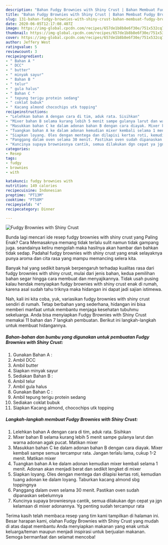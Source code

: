 ```yaml
---
description: "Bahan Fudgy Brownies with Shiny Crust | Bahan Membuat Fudgy Brownies with Shiny Crust Yang Enak dan Simpel"
title: "Bahan Fudgy Brownies with Shiny Crust | Bahan Membuat Fudgy Brownies with Shiny Crust Yang Enak dan Simpel"
slug: 131-bahan-fudgy-brownies-with-shiny-crust-bahan-membuat-fudgy-brownies-with-shiny-crust-yang-enak-dan-simpel
date: 2020-06-05T12:17:08.407Z
image: https://img-global.cpcdn.com/recipes/657de1b8b8e6f30e/751x532cq70/fudgy-brownies-with-shiny-crust-foto-resep-utama.jpg
thumbnail: https://img-global.cpcdn.com/recipes/657de1b8b8e6f30e/751x532cq70/fudgy-brownies-with-shiny-crust-foto-resep-utama.jpg
cover: https://img-global.cpcdn.com/recipes/657de1b8b8e6f30e/751x532cq70/fudgy-brownies-with-shiny-crust-foto-resep-utama.jpg
author: Jeffery West
ratingvalue: 5
reviewcount: 3
recipeingredient:
- " Bahan A "
- " DCC"
- " butter"
- " minyak sayur"
- " Bahan B "
- " telur"
- " gula halus"
- " Bahan C "
- " tepung terigu protein sedang"
- " coklat bubuk"
- " Kacang almond chocochips utk topping"
recipeinstructions:
- "Lelehkan bahan A dengan cara di tim, aduk rata. Sisihkan"
- "Mixer bahan B selama kurang lebih 5 menit sampe gulanya larut dan warna adonan agak pucat. Matikan mixer"
- "Masukkan bahan C ke dalam adonan bahan B dengan cara diayak. Mixer kembali sampe semua tercampur rata. Jangan terlalu lama, cukup 1-2 menit. Matikan mixer"
- "Tuangkan bahan A ke dalam adonan kemudian mixer kembali selama 1 menit. Adonan akan menjadi berat dan sedikit lengket di mixer"
- "Siapkan loyang. Oles dengan mentega dan dilapisi kertas roti, kemudian tuang adonan ke dalam loyang. Taburkan kacang almond sbg toppingnya"
- "Panggang dalam oven selama 30 menit. Pastikan oven sudah dipanaskan sebelumnya"
- "Kuncinya supaya browniesnya cantik, semua dilakukan dgn cepat ya jgn kelamaan di mixer adonannya. Yg penting sudah tercampur rata"
categories:
- Resep
tags:
- fudgy
- brownies
- with

katakunci: fudgy brownies with 
nutrition: 149 calories
recipecuisine: Indonesian
preptime: "PT13M"
cooktime: "PT58M"
recipeyield: "4"
recipecategory: Dinner

---
```



![Fudgy Brownies with Shiny Crust](https://img-global.cpcdn.com/recipes/657de1b8b8e6f30e/751x532cq70/fudgy-brownies-with-shiny-crust-foto-resep-utama.jpg)

Bunda lagi mencari ide resep fudgy brownies with shiny crust yang Paling Enak? Cara Memasaknya memang tidak terlalu sulit namun tidak gampang juga. seandainya keliru mengolah maka hasilnya akan hambar dan bahkan tidak sedap. Padahal fudgy brownies with shiny crust yang enak selayaknya punya aroma dan cita rasa yang mampu memancing selera kita.



Banyak hal yang sedikit banyak berpengaruh terhadap kualitas rasa dari fudgy brownies with shiny crust, mulai dari jenis bahan, kedua pemilihan bahan segar hingga cara membuat dan menyajikannya. Tidak usah pusing kalau hendak menyiapkan fudgy brownies with shiny crust enak di rumah, karena asal sudah tahu triknya maka hidangan ini dapat jadi sajian istimewa.


Nah, kali ini kita coba, yuk, variasikan fudgy brownies with shiny crust sendiri di rumah. Tetap berbahan yang sederhana, hidangan ini bisa memberi manfaat untuk membantu menjaga kesehatan tubuhmu sekeluarga. Anda bisa menyiapkan Fudgy Brownies with Shiny Crust memakai 11 bahan dan 7 langkah pembuatan. Berikut ini langkah-langkah untuk membuat hidangannya.

<!--inarticleads1-->

##### Bahan-bahan dan bumbu yang digunakan untuk pembuatan Fudgy Brownies with Shiny Crust:

1. Gunakan  Bahan A :
1. Ambil  DCC
1. Ambil  butter
1. Siapkan  minyak sayur
1. Sediakan  Bahan B :
1. Ambil  telur
1. Ambil  gula halus
1. Gunakan  Bahan C :
1. Ambil  tepung terigu protein sedang
1. Sediakan  coklat bubuk
1. Siapkan  Kacang almond, chocochips utk topping




<!--inarticleads2-->

##### Langkah-langkah membuat Fudgy Brownies with Shiny Crust:

1. Lelehkan bahan A dengan cara di tim, aduk rata. Sisihkan
1. Mixer bahan B selama kurang lebih 5 menit sampe gulanya larut dan warna adonan agak pucat. Matikan mixer
1. Masukkan bahan C ke dalam adonan bahan B dengan cara diayak. Mixer kembali sampe semua tercampur rata. Jangan terlalu lama, cukup 1-2 menit. Matikan mixer
1. Tuangkan bahan A ke dalam adonan kemudian mixer kembali selama 1 menit. Adonan akan menjadi berat dan sedikit lengket di mixer
1. Siapkan loyang. Oles dengan mentega dan dilapisi kertas roti, kemudian tuang adonan ke dalam loyang. Taburkan kacang almond sbg toppingnya
1. Panggang dalam oven selama 30 menit. Pastikan oven sudah dipanaskan sebelumnya
1. Kuncinya supaya browniesnya cantik, semua dilakukan dgn cepat ya jgn kelamaan di mixer adonannya. Yg penting sudah tercampur rata




Terima kasih telah membaca resep yang tim kami tampilkan di halaman ini. Besar harapan kami, olahan Fudgy Brownies with Shiny Crust yang mudah di atas dapat membantu Anda menyiapkan makanan yang enak untuk keluarga/teman maupun menjadi inspirasi untuk berjualan makanan. Semoga bermanfaat dan selamat mencoba!

